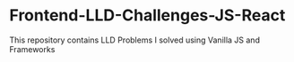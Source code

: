 # Frontend-LLD-Challenges-JS-React
This repository contains LLD Problems I solved using Vanilla JS and Frameworks
